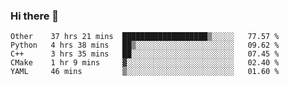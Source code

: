 ### Hi there 👋

<!--
**skywalkerwang98/skywalkerwang98** is a ✨ _special_ ✨ repository because its `README.md` (this file) appears on your GitHub profile.

Here are some ideas to get you started:

- 🔭 I’m currently working on ...
- 🌱 I’m currently learning ...
- 👯 I’m looking to collaborate on ...
- 🤔 I’m looking for help with ...
- 💬 Ask me about ...
- 📫 How to reach me: ...
- 😄 Pronouns: ...
- ⚡ Fun fact: ...
-->

<!--START_SECTION:waka-->
```text
Other    37 hrs 21 mins  ███████████████████▒░░░░░   77.57 % 
Python   4 hrs 38 mins   ██▒░░░░░░░░░░░░░░░░░░░░░░   09.62 % 
C++      3 hrs 35 mins   ██░░░░░░░░░░░░░░░░░░░░░░░   07.45 % 
CMake    1 hr 9 mins     ▓░░░░░░░░░░░░░░░░░░░░░░░░   02.40 % 
YAML     46 mins         ▒░░░░░░░░░░░░░░░░░░░░░░░░   01.60 % 
```
<!--END_SECTION:waka-->
